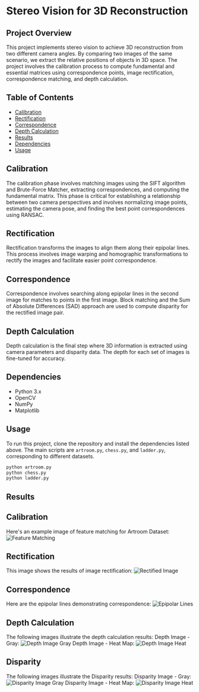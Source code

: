 # Stereo Vision for 3D Reconstruction

## Project Overview

This project implements stereo vision to achieve 3D reconstruction from two different camera angles. By comparing two images of the same scenario, we extract the relative positions of objects in 3D space. The project involves the calibration process to compute fundamental and essential matrices using correspondence points, image rectification, correspondence matching, and depth calculation.

## Table of Contents
- [Calibration](#calibration)
- [Rectification](#rectification)
- [Correspondence](#correspondence)
- [Depth Calculation](#depth-calculation)
- [Results](#results)
- [Dependencies](#dependencies)
- [Usage](#usage)


## Calibration

The calibration phase involves matching images using the SIFT algorithm and Brute-Force Matcher, extracting correspondences, and computing the fundamental matrix. This phase is critical for establishing a relationship between two camera perspectives and involves normalizing image points, estimating the camera pose, and finding the best point correspondences using RANSAC.

## Rectification

Rectification transforms the images to align them along their epipolar lines. This process involves image warping and homographic transformations to rectify the images and facilitate easier point correspondence.

## Correspondence

Correspondence involves searching along epipolar lines in the second image for matches to points in the first image. Block matching and the Sum of Absolute Differences (SAD) approach are used to compute disparity for the rectified image pair.

## Depth Calculation

Depth calculation is the final step where 3D information is extracted using camera parameters and disparity data. The depth for each set of images is fine-tuned for accuracy.

## Dependencies

- Python 3.x
- OpenCV
- NumPy
- Matplotlib

## Usage

To run this project, clone the repository and install the dependencies listed above. The main scripts are `artroom.py`, `chess.py`, and `ladder.py`, corresponding to different datasets.

```bash
python artroom.py
python chess.py
python ladder.py
```

## Results

## Calibration
Here's an example image of feature matching for Artroom Dataset:
![Feature Matching](https://github.com/kalavagunta-vamshi/673-p4/blob/main/results/artroom/chess_matched_image.png)

## Rectification
This image shows the results of image rectification:
![Rectified Image](https://github.com/kalavagunta-vamshi/673-p4/blob/main/results/artroom/rectified_epi_polar_lines_.png)

## Correspondence
Here are the epipolar lines demonstrating correspondence:
![Epipolar Lines](https://github.com/kalavagunta-vamshi/673-p4/blob/main/results/artroom/epi_polar_lines_.png)

## Depth Calculation
The following images illustrate the depth calculation results:
Depth Image - Gray:
![Depth Image Gray](https://github.com/kalavagunta-vamshi/673-p4/blob/main/results/artroom/disparity_image_gray.png)
Depth Image - Heat Map:
![Depth Image Heat](https://github.com/kalavagunta-vamshi/673-p4/blob/main/results/artroom/depth_image_heat.png)

## Disparity
The following images illustrate the Disparity results:
Disparity Image - Gray:
![Disparity Image Gray](https://github.com/kalavagunta-vamshi/673-p4/blob/main/results/artroom/disparity_image_gray.png)
Disparity Image - Heat Map:
![Disparity Image Heat](https://github.com/kalavagunta-vamshi/673-p4/blob/main/results/artroom/disparity_image_heat.png)


